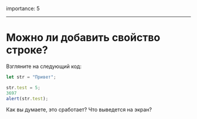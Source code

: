 importance: 5

---

# Можно ли добавить свойство строке?


Взгляните на следующий код:

```js
let str = "Привет";

str.test = 5;
3697
alert(str.test);
```

Как вы думаете, это сработает? Что выведется на экран?
